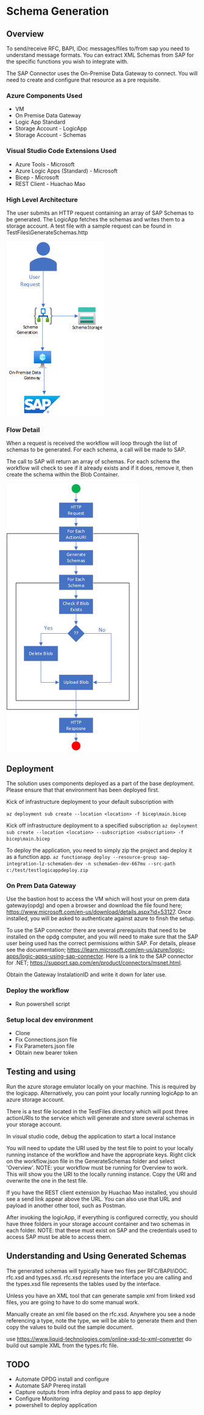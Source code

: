 # Schema Generation

## Overview
To send/receive RFC, BAPI, iDoc messages/files to/from sap you need to understand message formats.  You can extract XML Schemas from SAP for the specific functions you wish to integrate with.

The SAP Connector uses the On-Premise Data Gateway to connect.  You will need to create and configure that resource as a pre requisite.

### Azure Components Used
- VM
- On Premise Data Gateway
- Logic App Standard
- Storage Account - LogicApp
- Storage Account - Schemas

### Visual Studio Code Extensions Used
- Azure Tools - Microsoft
- Azure Logic Apps (Standard) - Microsoft
- Bicep - Microsoft
- REST Client - Huachao Mao

### High Level Architecture

The user submits an HTTP request containing an array of SAP Schemas to be generated.  The LogicApp fetches the schemas and writes them to a storage account.  A test file with a sample request can be found in TestFiles\GenerateSchemas.http

![](images/GenerateSchemaOverview.png)


### Flow Detail

When a request is received the workflow will loop through the list of schemas to be generated.  For each schema, a call will be made to SAP.

The call to SAP will return an array of schemas.  For each schema the workflow will check to see if it already exists and if it does, remove it, then create the schema within the Blob Container.

![](images/GenerateSchemaFlowDetail.png)

## Deployment
The solution uses components deployed as a part of the base deployment.  Please ensure that that environment has been deployed first.

Kick of infrastructure deployment to your default subscription with

```az deployment sub create --location <location> -f bicep\main.bicep ```

Kick off infrastructure deployment to a specified subscription
```az deployment sub create --location <location> --subscription <subscription> -f bicep\main.bicep ```

To deploy the application, you need to simply zip the project and deploy it as a function app.
``` az functionapp deploy --resource-group sap-integration-lz-schemaGen-dev -n schemaGen-dev-667mu --src-path c:/test/testlogicappdeploy.zip ```

### On Prem Data Gateway
Use the bastion host to access the VM which will host your on prem data gateway(opdg) and open a browser and download the file found here; https://www.microsoft.com/en-us/download/details.aspx?id=53127.  Once installed, you will be asked to authenticate against azure to finsh the setup.

To use the SAP connector there are several prerequisits that need to be installed on the opdg computer, and you will need to make sure that the SAP user being used has the correct permissions within SAP.  For details, please see the documentation; https://learn.microsoft.com/en-us/azure/logic-apps/logic-apps-using-sap-connector.  Here is a link to the SAP connector for .NET; https://support.sap.com/en/product/connectors/msnet.html.


Obtain the Gateway InstalationID and write it down for later use.

### Deploy the workflow
- Run powershell script

### Setup local dev environment
- Clone
- Fix Connections.json file
- Fix Parameters.json file
- Obtain new bearer token

## Testing and using
Run the azure storage emulator locally on your machine.  This is required by the logicapp.  Alternatively, you can point your locally running logicApp to an azure storage account.

There is a test file located in the TestFiles directory which will post three actionURIs to the service which will generate and store several schemas in your storage account.

In visual studio code, debug the application to start a local instance

You will need to update the URI used by the test file to point to your locally running instance of the workflow and have the appropriate keys.  Right click on the workflow.json file in the GenerateSchemas folder and select 'Overview'.  NOTE: your workflow must be running for Overview to work.  This will show you the URI to the locally running instance.  Copy the URI and overwrite the one in the test file.

If you have the REST client extension by Huachao Mao installed, you should see a send link appear above the URL.  You can also use that URL and payload in another other tool, such as Postman.

After invoking the logicApp, if everything is configured correctly, you should have three folders in your storage account container and two schemas in each folder.  NOTE: that these must exist on SAP and the credentials used to access SAP must be able to access them.

## Understanding and Using Generated Schemas
The generated schemas will typically have two files per RFC/BAPI/iDOC.  rfc.xsd and types.xsd.  rfc.xsd represents the interface you are calling and the types.xsd file represents the tables used by the interface.

Unless you have an XML tool that can generate sample xml from linked xsd files, you are going to have to do some manual work.

Manually create an xml file based on the rfc.xsd.  Anywhere you see a node referencing a type, note the type, we will be able to generate them and then copy the values to build out the sample document.

use https://www.liquid-technologies.com/online-xsd-to-xml-converter do build out sample XML from the types.rfc file.



## TODO
- Automate OPDG install and configure
- Automate SAP Prereq install
- Capture outputs from infra deploy and pass to app deploy
- Configure Monitoring
- powershell to deploy application
